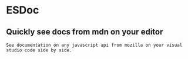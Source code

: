# ESDoc

## Quickly see docs from mdn on your editor

    See documentation on any javascript api from mozilla on your visual studio code side by side.

